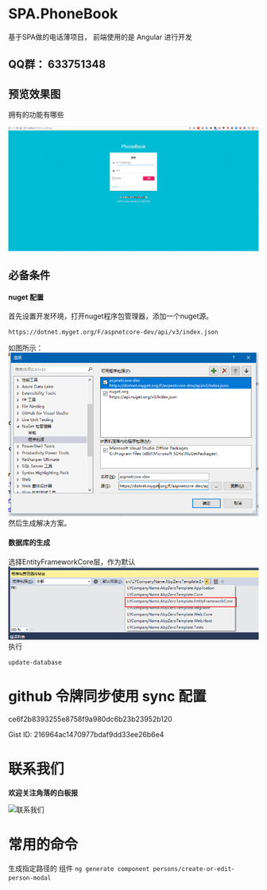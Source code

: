 # SPA.PhoneBook
基于SPA做的电话薄项目， 前端使用的是  Angular  进行开发

## QQ群： 633751348

## 预览效果图

拥有的功能有哪些 

![Angular_PhoneBook_pre](docs/images/readme/Angular_PhoneBook_pre.gif)


## 必备条件
#### nuget 配置
首先设置开发环境，打开nuget程序包管理器，添加一个nuget源。
```
https://dotnet.myget.org/F/aspnetcore-dev/api/v3/index.json
```
如图所示：
![Nuget Option](docs/images/readme/nugetOption.png)
然后生成解决方案。

#### 数据库的生成
选择EntityFrameworkCore层，作为默认
![Generator Data Base](docs/images/readme/GeneratorDataBase.png)
执行
```
update-database
```

# github 令牌同步使用 sync 配置

ce6f2b8393255e8758f9a980dc6b23b23952b120 

Gist ID: 216964ac1470977bdaf9dd33ee26b6e4



# 联系我们


**欢迎关注角落的白板报**
 

![联系我们](http://upload-images.jianshu.io/upload_images/1979022-a6ae2876aeac3cab.png?imageMogr2/auto-orient/strip%7CimageView2/2/w/1240)



# 常用的命令

生成指定路径的 组件
`
  ng generate component persons/create-or-edit-person-modal
`